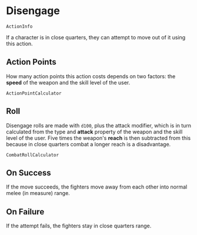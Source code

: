 # Disengage

`ActionInfo`

If a character is in close quarters, they can attempt to move out of it using this action.

## Action Points

How many action points this action costs depends on two factors: the **speed** of the weapon and the skill level of the user.


`ActionPointCalculator`

## Roll

Disengage rolls are made with `d100`, plus the attack modifier, which is in turn calculated from the type and **attack** property of the weapon and the skill level of the user. Five times the weapon's **reach** is then subtracted from this because in close quarters combat a longer reach is a disadvantage.

`CombatRollCalculator`

## On Success

If the move succeeds, the fighters move away from each other into normal melee (in measure) range.

## On Failure

If the attempt fails, the fighters stay in close quarters range.